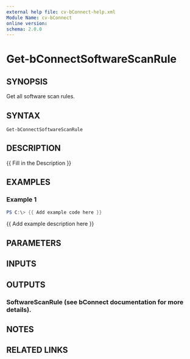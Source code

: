 ```yaml
---
external help file: cv-bConnect-help.xml
Module Name: cv-bConnect
online version:
schema: 2.0.0
---
```


# Get-bConnectSoftwareScanRule

## SYNOPSIS
Get all software scan rules.

## SYNTAX

```
Get-bConnectSoftwareScanRule
```

## DESCRIPTION
{{ Fill in the Description }}

## EXAMPLES

### Example 1
```powershell
PS C:\> {{ Add example code here }}
```

{{ Add example description here }}

## PARAMETERS

## INPUTS

## OUTPUTS

### SoftwareScanRule (see bConnect documentation for more details).
## NOTES

## RELATED LINKS
